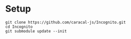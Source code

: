 
# Setup
```
git clone https://github.com/caracal-js/Incognito.git
cd Incognito
git submodule update --init
```

